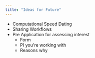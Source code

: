 ```yaml
---
title: "Ideas for Future"
---
```


+ Computational Speed Dating
+ Sharing Workflows
+ Pre Application for assessing interest
    + Form
    + PI you're working with
    + Reasons why
